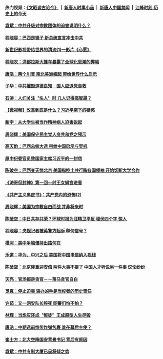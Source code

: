 #### 热门视频：[《文昭谈古论今》](https://github.com/gfw-breaker/wenzhao/blob/master/README.md?t=10311233) &nbsp;|&nbsp; [新唐人时事小品](https://github.com/gfw-breaker/ntdtv-comedy/blob/master/README.md?t=10311233) &nbsp;|&nbsp; [新唐人中国禁闻](https://github.com/gfw-breaker/ntdtv-news/blob/master/README.md?t=10311233) &nbsp;|&nbsp; [江峰时刻:历史上的今天](https://github.com/gfw-breaker/today-in-history/blob/master/README.md?t=10311233) 


#### [袁斌：中共升级对宗教团体的迫害说明什么？](../pages/news207/a1397354.md?t=10311233) 

#### [程晓容：巴西是镜子 新总统宣言冲击中共](../pages/news207/a1397351.md?t=10311233) 

#### [新世纪影视带给世界的清流(1)—影片《心愿》](../pages/news207/a1397350.md?t=10311233) 

#### [程晓农：洪都拉斯大篷车暴露了全球化思潮的弊端](../pages/news207/a1397348.md?t=10311233) 

#### [唐浩：两个川普 南北美洲崛起 带给世界什么启示](../pages/news207/a1397347.md?t=10311233) 

#### [子华：中共摧毁道德良知　国人应退党自救](../pages/news207/a1397271.md?t=10311233) 



#### [石涛：人们关注〝名人〞时 几人记得高智晟？](../pages/news207/a1397310.md?t=10311233) 

#### [【微视频】改革到底是什么？习近平南下的疑惑](../pages/news207/a1397226.md?t=10311233) 

#### [新宇：从大学生被当作精神病人迫害说起](../pages/news207/a1397269.md?t=10311233) 

#### [周晓辉：美国保守民主党人变共和党之预示](../pages/news207/a1397227.md?t=10311233) 

#### [高天韵：巴西总统大选 带给中国启示与契机](../pages/news207/a1397225.md?t=10311233) 

#### [原中纪委官员致国家主席习近平的一封信](../pages/news207/a1397224.md?t=10311233) 

#### [陈破空：巴西变天惊北京 美国指控土共行贿各国领袖 开始切断大学合作](../pages/news207/a1397196.md?t=10311233) 

#### [《涛哥侃封神》第一回—纣王女娲宫进香](../pages/news207/a1397197.md?t=10311233) 



#### [《共产主义黑皮书》：共产党内的恐怖(2)](../pages/news207/a1397158.md?t=10311233) 

#### [周晓辉：美国为宗教自由而战 并非将来时](../pages/news207/a1397157.md?t=10311233) 

#### [陈破空：中日共存共荣？环球时报为汪精卫平反 埋伏四个字 惊人](../pages/news207/a1397106.md?t=10311233) 

#### [程晓容：央视记者被英警方起诉 释何信号？](../pages/news207/a1397049.md?t=10311233) 

#### [横河：美中争端僵持出路何在](../pages/news207/a1397048.md?t=10311233) 

#### [乐道：华为、中兴之后 美国将中国电信纳入视线](../pages/news207/a1397047.md?t=10311233) 

#### [陈破空：北京隆重迎安倍 两件大事不提了 中国人才听说另一件事 议论纷纷](../pages/news207/a1397033.md?t=10311233) 


#### [天亮：官场都是贪官－－落马贪官自白](../pages/news207/a1396981.md?t=10311233) 

#### [觅真：停止迫害 惩办凶手是当权者的历史责任](../pages/news207/a1396951.md?t=10311233) 

#### [许茹：又一网安队长猝死 网警们怕不怕？](../pages/news207/a1396949.md?t=10311233) 

#### [林辉：当炮灰还成〝叛徒〞王成原型人生尽毁](../pages/news207/a1396947.md?t=10311233) 

#### [唐浩：中期选前惊传炸弹包裹 谁在幕后主使？](../pages/news207/a1396939.md?t=10311233) 

#### [崔士方：北大空降国安背景书记 背后有原因](../pages/news207/a1396938.md?t=10311233) 


#### [袁斌：中共专制大厦已呈将倾之势](../pages/news207/a1396799.md?t=10311233) 

